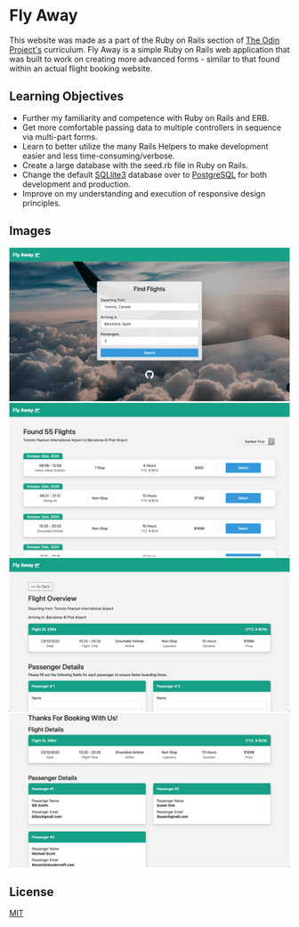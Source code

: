 # Fly Away

This website was made as a part of the Ruby on Rails section of [The Odin Project's](https://www.theodinproject.com/home) curriculum. Fly Away is a simple Ruby on Rails web application that was built to work on creating more advanced forms - similar to that found within an actual flight booking website.

## Learning Objectives

- Further my familiarity and competence with Ruby on Rails and ERB.
- Get more comfortable passing data to multiple controllers in sequence via multi-part forms.
- Learn to better utilize the many Rails Helpers to make development easier and less time-consuming/verbose.
- Create a large database with the seed.rb file in Ruby on Rails.
- Change the default [SQLlite3](https://www.sqlite.org/index.html) database over to [PostgreSQL](https://www.postgresql.org/) for both development and production.
- Improve on my understanding and execution of responsive design principles.

## Images

<img src="public/screenshots/Screen Shot 2020-10-26 at 12.58.31 PM.png">
<img src="public/screenshots/Screen Shot 2020-10-26 at 12.58.49 PM.png">
<img src="public/screenshots/Screen Shot 2020-10-26 at 12.59.08 PM.png">
<img src="public/screenshots/Screen Shot 2020-10-26 at 1.00.23 PM.png">

## License

[MIT](https://choosealicense.com/licenses/mit/)
